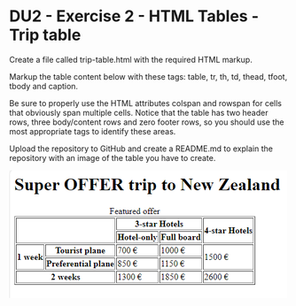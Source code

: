 # DU2 - Exercise 2 - HTML Tables - Trip table

Create a file called trip-table.html with the required HTML markup. 

Markup the table content below with these tags: table, tr, th, td, thead, tfoot, tbody and caption.

Be sure to properly use the HTML attributes colspan and rowspan for cells that obviously span multiple cells. Notice that the table has two header rows, three body/content rows and zero footer rows, so you should use the most appropriate tags to identify these areas.

Upload the repository to GitHub and create a README.md to explain the repository with an image of the table you have to create.

![Imagen tabla](trip-table.png)